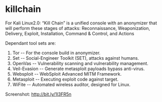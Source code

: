 # killchain
For Kali Linux2.0:
“Kill Chain” is a unified console with an anonymizer that will perform these stages of attacks:
Reconnaissance,
Weaponization,
Delivery,
Exploit,
Installation,
Command & Control, and 
Actions

Dependant tool sets are:

1)  Tor -- For the console build in anonymizer.
2)  Set -- Social-Engineer Toolkit (SET), attacks against humans.
3)  OpenVas --  Vulnerability scanning and vulnerability management.
4)  Veil-Evasion -- Generate metasploit payloads bypass anti-virus.
5)  Websploit -- WebSploit Advanced MITM Framework.
6)  Metasploit -- Executing exploit code against target.
7)  WiFite -- Automated wireless auditor, designed for Linux.

Screenshot: http://bit.ly/1I3FR5n
